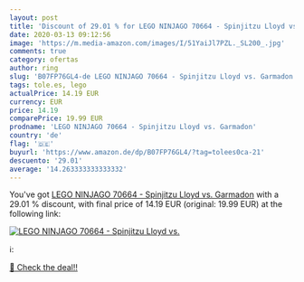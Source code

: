 ```yaml
---
layout: post
title: 'Discount of 29.01 % for LEGO NINJAGO 70664 - Spinjitzu Lloyd vs.'
date: 2020-03-13 09:12:56
image: 'https://m.media-amazon.com/images/I/51YaiJl7PZL._SL200_.jpg'
comments: true
category: ofertas
author: ring
slug: 'B07FP76GL4-de LEGO NINJAGO 70664 - Spinjitzu Lloyd vs. Garmadon'
tags: tole.es, lego
actualPrice: 14.19 EUR
currency: EUR
price: 14.19
comparePrice: 19.99 EUR
prodname: 'LEGO NINJAGO 70664 - Spinjitzu Lloyd vs. Garmadon'
country: 'de'
flag: '🇩🇪'
buyurl: 'https://www.amazon.de/dp/B07FP76GL4/?tag=tolees0ca-21'
descuento: '29.01'
average: '14.263333333333332'
---
```


You've got [LEGO NINJAGO 70664 - Spinjitzu Lloyd vs. Garmadon](https://www.amazon.de/dp/B07FP76GL4/?tag=tolees0ca-21) with a  29.01 % discount, with final price of 14.19 EUR (original: 19.99 EUR) at the following link:

[![LEGO NINJAGO 70664 - Spinjitzu Lloyd vs.](https://m.media-amazon.com/images/I/51YaiJl7PZL._SL200_.jpg)](https://www.amazon.de/dp/B07FP76GL4/?tag=tolees0ca-21)

ℹ️:


[🛒 Check the deal!!](https://www.amazon.de/dp/B07FP76GL4/?tag=tolees0ca-21)
